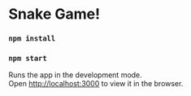 # Snake Game!

### `npm install`
### `npm start`

Runs the app in the development mode.\
Open [http://localhost:3000](http://localhost:3000) to view it in the browser.